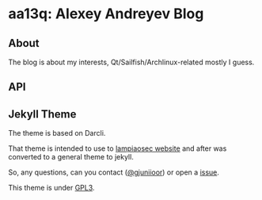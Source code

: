 # aa13q: Alexey Andreyev Blog

## About

The blog is about my interests, Qt/Sailfish/Archlinux-related mostly I guess.

## API 

## Jekyll Theme

The theme is based on Darcli.

That theme is intended to use to [lampiaosec website](https://lampiaosec.github.io) and after was converted to a general theme to jekyll.

So, any questions, can you contact ([@gjuniioor](https://github.com/gjuniioor)) or open a [issue](https://github.com/gjuniioor/darcli/issuesi).

This theme is under [GPL3](assets/LICENSE).
